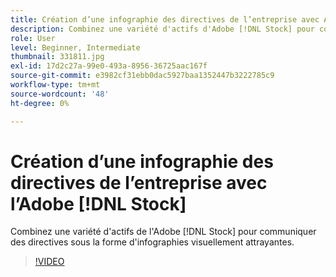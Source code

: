 ```yaml
---
title: Création d’une infographie des directives de l’entreprise avec Adobe [!DNL Stock]
description: Combinez une variété d'actifs d'Adobe [!DNL Stock] pour communiquer des directives sous forme d'infographies attrayantes visuellement.
role: User
level: Beginner, Intermediate
thumbnail: 331811.jpg
exl-id: 17d2c27a-99e0-493a-8956-36725aac167f
source-git-commit: e3982cf31ebb0dac5927baa1352447b3222785c9
workflow-type: tm+mt
source-wordcount: '48'
ht-degree: 0%

---
```


# Création d’une infographie des directives de l’entreprise avec l’Adobe [!DNL Stock]

Combinez une variété d&#39;actifs de l&#39;Adobe [!DNL Stock] pour communiquer des directives sous la forme d&#39;infographies visuellement attrayantes.

>[!VIDEO](https://video.tv.adobe.com/v/331811?hidetitle=true)

